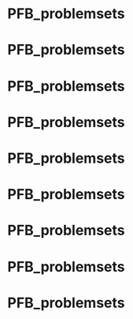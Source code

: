 # PFB_problemsets
# PFB_problemsets
# PFB_problemsets
# PFB_problemsets
# PFB_problemsets
# PFB_problemsets
# PFB_problemsets
# PFB_problemsets
# PFB_problemsets
